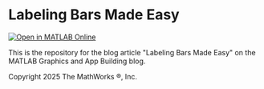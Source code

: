 # Labeling Bars Made Easy
[![Open in MATLAB Online](https://www.mathworks.com/images/responsive/global/open-in-matlab-online.svg)](https://matlab.mathworks.com/open/github/v1?repo=MATLAB-Graphics-and-App-Building/matlab-gaab-blog-2024&file=RidgelinePlotsJoyDivision/RidgelinePlots_JoyDivision.mlx)

This is the repository for the blog article "Labeling Bars Made Easy" on the MATLAB Graphics and App Building blog.

Copyright 2025 The MathWorks &reg;, Inc.

